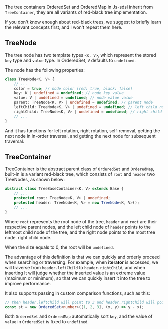 The tree containers OrderedSet and OrderedMap in Js-sdsl inherit from `TreeContainer`, they are all variants of red-black tree implementation.

If you don't know enough about red-black trees, we suggest to briefly learn the relevant concepts first, and I won't repeat them here.

## TreeNode

The tree node has two template types `<K, V>`, which represent the stored `key` type and `value` type. In OrderedSet, `V` defaults to `undefined`.

The node has the following properties:

```typescript
class TreeNode<K, V> {
    // ...
    color = true; // node color (red: true, black: false)
    key: K | undefined = undefined; // node key value
    value: V | undefined = undefined; // node value value
    parent: TreeNode<K, V> | undefined = undefined; // parent node
    leftChild: TreeNode<K, V> | undefined = undefined; // left child node
    rightChild: TreeNode<K, V> | undefined = undefined; // right child node
    // ...
}
````

And it has functions for left rotation, right rotation, self-removal, getting the next node in in-order traversal, and getting the next node for subsequent traversal.

## TreeContainer

TreeContainer is the abstract parent class of `OrderedSet` and `OrderedMap`, built-in is a variant red-black tree, which consists of `root` and `header` two TreeNodes, as shown below:

```typescript
abstract class TreeBaseContainer<K, V> extends Base {
    // ...
    protected root: TreeNode<K, V> | undefined;
    protected header: TreeNode<K, V> = new TreeNode<K, V>();
    // ...
}
````

Where `root` represents the root node of the tree, `header` and `root` are their respective parent nodes, and the left child node of `header` points to the leftmost child node of the tree, and the right node points to the most tree node. right child node.

When the size equals to 0, the root will be `undefined`.

The advantage of this definition is that we can quickly and orderly proceed when searching or traversing. For example, when **iterator** is accessed, we will traverse from `header.leftChild` to `header.rightChild`, and when inserting It will judge whether the inserted value is an extreme value (maximum or minimum), so that we can quickly insert it into the tree to improve performance.

It also supports passing in custom comparison functions, such as this:

```typescript
// then header.leftChild will point to 3 and header.rightChild will point to 1
const st = new OrderedSet<number>([1, 2, 3], (x, y) => y - x);
````

Both `OrderedSet` and `OrderedMap` automatically sort `key`, and the value of `value` in `OrderedSet` is fixed to `undefined`.
